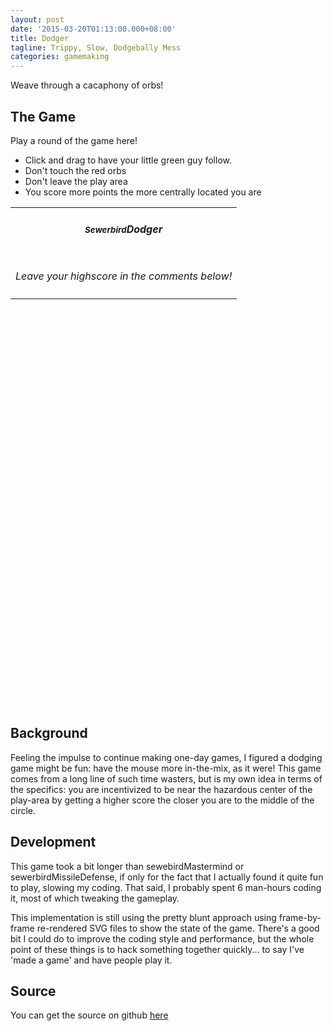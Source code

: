 ```yaml
---
layout: post
date: '2015-03-20T01:13:00.000+08:00'
title: Dodger
tagline: Trippy, Slow, Dodgebally Mess
categories: gamemaking
---
```


Weave through a cacaphony of orbs!

## The Game

Play a round of the game here! 

- Click and drag to have your little green guy follow. 
- Don't touch the red orbs
- Don't leave the play area
- You score more points the more centrally located you are

<table class="table-bordered" width="100%" height="800px">
  <tbody>
    <tr>
      <td align="center">
        <h5><small>Sewerbird</small>Dodger</h5>
      </td>
    </tr>
    <tr>
      <td>
        <div id="display"></div>
      </td>
    </tr>
    <tr>
      <td>
        <p class="text-info bg-info text-center"><i>Leave your highscore in the comments below!</i></p>
      </td>
    </tr>
    <tr>
      <td id="scoreboard">
      </td>
    </tr>
  </tbody>
</table>


## Background

Feeling the impulse to continue making one-day games, I figured a dodging game might be fun: have the mouse more in-the-mix, as it were! This game comes from a long line of such time wasters, but is my own idea in terms of the specifics: you are incentivized to be near the hazardous center of the play-area by getting a higher score the closer you are to the middle of the circle.

## Development

This game took a bit longer than sewebirdMastermind or sewerbirdMissileDefense, if only for the fact that I actually found it quite fun to play, slowing my coding. That said, I probably spent 6 man-hours coding it, most of which tweaking the gameplay.

This implementation is still using the pretty blunt approach using frame-by-frame re-rendered SVG files to show the state of the game. There's a good bit I could do to improve the coding style and performance, but the whole point of these things is to hack something together quickly... to say I've 'made a game' and have people play it.

## Source
You can get the source on github [here](https://github.com/sewerbird/Dodger)

<script type='text/javascript' src="https://cdn.firebase.com/js/client/2.2.3/firebase.js"></script>
<script type='text/javascript' src="/scripts/dodger/lib/lodash.js"></script>
<script type='text/javascript' src="/scripts/dodger/client.js"></script>
<script>
    run("display","scoreboard")
</script>
